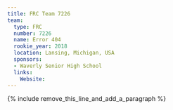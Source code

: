 ```yaml
---
title: FRC Team 7226
team:
  type: FRC
  number: 7226
  name: Error 404
  rookie_year: 2018
  location: Lansing, Michigan, USA
  sponsors:
  - Waverly Senior High School
  links:
    Website:
---
```


{% include remove_this_line_and_add_a_paragraph %}